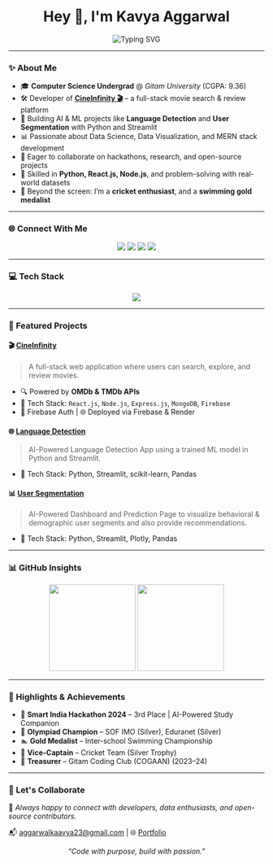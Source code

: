 <h1 align="center">Hey 👋, I'm Kavya Aggarwal</h1>
<!-- <h3 align="center">💻 MERN Stack Developer | 🎯 AI Explorer | 🛠️ Creative Coder | 🧠 Lifelong Learner</h3> -->

<p align="center">
  <img src="https://readme-typing-svg.demolab.com?font=Fira+Code&weight=600&size=22&pause=1000&color=F78C6C&center=true&vCenter=true&width=600&lines=Full-Stack+Developer+%7C+React%2C+Node%2C+MongoDB;ML+%26+Data+Science+Explorer;Tech+Enthusiast+%7C+Cricket+Lover;Lifelong+Learner+%7C+Growth+Mindset" alt="Typing SVG" />
</p>

---

### ✨ About Me

- 🎓 **Computer Science Undergrad** @ *Gitam University* (CGPA: 9.36)
- 🛠️ Developer of **[CineInfinity 🎬](https://movie-e78c5.web.app)** – a full-stack movie search & review platform
- 🤖 Building AI & ML projects like **Language Detection** and **User Segmentation** with Python and Streamlit
- 📊 Passionate about Data Science, Data Visualization, and MERN stack development
- 🤝 Eager to collaborate on hackathons, research, and open-source projects
- 🎯 Skilled in **Python, React.js, Node.js**, and problem-solving with real-world datasets
- 🎵 Beyond the screen: I’m a **cricket enthusiast**, and a **swimming gold medalist**

---

### 🌐 Connect With Me

<p align="center">
  <a href="mailto:aggarwalkaavya23@gmail.com"><img src="https://img.shields.io/badge/Gmail-D14836?style=for-the-badge&logo=gmail&logoColor=white"></a>
  <a href="https://www.linkedin.com/in/aggarwalkavya/"><img src="https://img.shields.io/badge/LinkedIn-0077B5?style=for-the-badge&logo=linkedin&logoColor=white"></a>
  <a href="https://leetcode.com/u/OmegaKavya/"><img src="https://img.shields.io/badge/LeetCode-FFA116?style=for-the-badge&logo=leetcode&logoColor=black"></a>
  <a href="https://www.codechef.com/users/OmegaKavya">
  <img src="https://img.shields.io/badge/CodeChef-5B4638?style=for-the-badge&logo=codechef&logoColor=white">
</a>
</p>

---

### 💻 Tech Stack

<p align="center">
  <img src="https://skillicons.dev/icons?i=html,css,js,react,nodejs,express,mongodb,firebase,python,scikitlearn&theme=dark" />
</p>


---

### 🚀 Featured Projects

#### 🎬 [CineInfinity](https://movie-e78c5.web.app)
> A full-stack web application where users can search, explore, and review movies.

- 🔍 Powered by **OMDb & TMDb APIs**
- 🧩 Tech Stack: `React.js`, `Node.js`, `Express.js`, `MongoDB`, `Firebase`
- 🔐 Firebase Auth | 🌐 Deployed via Firebase & Render

#### 🌐 [Language Detection](https://language-detection-project.streamlit.app/)
> AI-Powered Language Detection App using a trained ML model in Python and Streamlit.

- 🧩 Tech Stack: Python, Streamlit, scikit-learn, Pandas

#### 📊 [User Segmentation](https://user-segmentation.streamlit.app/)
> AI-Powered Dashboard and Prediction Page to visualize behavioral & demographic user segments and also provide recommendations.

- 🧩 Tech Stack: Python, Streamlit, Plotly, Pandas
---

### 📊 GitHub Insights

<p align="center">
  <img src="https://github-readme-stats.vercel.app/api?username=OmegaKavya&show_icons=true&theme=radical" height="170"/>
  <img src="https://github-readme-stats.vercel.app/api/top-langs/?username=OmegaKavya&layout=compact&theme=radical" height="170"/>
</p>

---

### 🏅 Highlights & Achievements

- 🥉 **Smart India Hackathon 2024** – 3rd Place | AI-Powered Study Companion
- 🧠 **Olympiad Champion** – SOF IMO (Silver), Eduranet (Silver)
- 🏊 **Gold Medalist** – Inter-school Swimming Championship
- 🏏 **Vice-Captain** – Cricket Team (Silver Trophy)
- 💼 **Treasurer** – Gitam Coding Club (COGAAN) (2023–24)

---

### 🔗 Let's Collaborate

💬 *Always happy to connect with developers, data enthusiasts, and open-source contributors.*

📬 [aggarwalkaavya23@gmail.com](mailto:aggarwalkaavya23@gmail.com) | 🌐 [Portfolio](https://aggarwalkavya.web.app/)

<p align="center"><i>“Code with purpose, build with passion.”</i></p>
